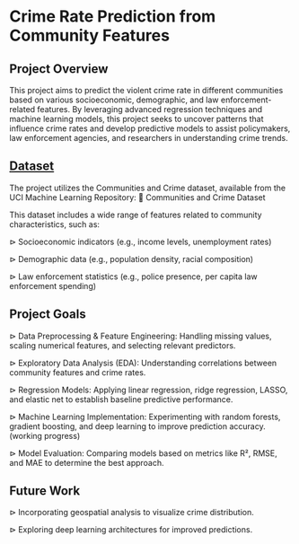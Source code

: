 # Crime Rate Prediction from Community Features

## Project Overview
This project aims to predict the violent crime rate in different communities based on various socioeconomic, demographic, and law enforcement-related features. By leveraging advanced regression techniques and machine learning models, this project seeks to uncover patterns that influence crime rates and develop predictive models to assist policymakers, law enforcement agencies, and researchers in understanding crime trends.


## [Dataset](https://archive.ics.uci.edu/dataset/183/communities+and+crime)
The project utilizes the Communities and Crime dataset, available from the UCI Machine Learning Repository:
🔗 Communities and Crime Dataset

This dataset includes a wide range of features related to community characteristics, such as:

⊳ Socioeconomic indicators (e.g., income levels, unemployment rates)

⊳ Demographic data (e.g., population density, racial composition)

⊳ Law enforcement statistics (e.g., police presence, per capita law enforcement spending)


## Project Goals
⊳ Data Preprocessing & Feature Engineering: Handling missing values, scaling numerical features, and selecting relevant predictors.

⊳ Exploratory Data Analysis (EDA): Understanding correlations between community features and crime rates.

⊳ Regression Models: Applying linear regression, ridge regression, LASSO, and elastic net to establish baseline predictive performance.

⊳ Machine Learning Implementation: Experimenting with random forests, gradient boosting, and deep learning to improve prediction accuracy. (working progress)

⊳ Model Evaluation: Comparing models based on metrics like R², RMSE, and MAE to determine the best approach.


## Future Work
⊳ Incorporating geospatial analysis to visualize crime distribution.

⊳ Exploring deep learning architectures for improved predictions.
